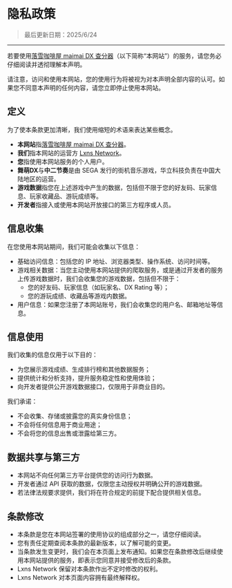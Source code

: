 # 隐私政策

> 最后更新日期：2025/6/24

---

若要使用[落雪咖啡屋 maimai DX 查分器](/)（以下简称“本网站”）的服务，请您务必仔细阅读并透彻理解本声明。

请注意，访问和使用本网站，您的使用行为将被视为对本声明全部内容的认可。如果您不同意本声明的任何内容，请您立即停止使用本网站。

## 定义

为了使本条款更加清晰，我们使用缩短的术语来表达某些概念。

- **本网站**指[落雪咖啡屋 maimai DX 查分器](/)。
- **我们**指本网站的运营方 [Lxns Network](https://lxns.net)。
- **您**指使用本网站服务的个人用户。
- **舞萌DX**与**中二节奏**是由 SEGA 发行的街机音乐游戏，华立科技负责在中国大陆地区的运营。
- **游戏数据**指您在上述游戏中产生的数据，包括但不限于您的好友码、玩家信息、玩家收藏品、游玩成绩等。
- **开发者**指接入或使用本网站开放接口的第三方程序或人员。

## 信息收集

在您使用本网站期间，我们可能会收集以下信息：
- 基础访问信息：包括您的 IP 地址、浏览器类型、操作系统、访问时间等。
- 游戏相关数据：当您主动使用本网站提供的爬取服务，或是通过开发者的服务上传游戏数据时，我们会收集您的游戏数据，包括但不限于：
  - 您的好友码、玩家信息（如玩家名、DX Rating 等）；
  - 您的游玩成绩、收藏品等游戏内数据。
- 用户信息：如果您注册了本网站账号，我们会收集您的用户名、邮箱地址等信息。

## 信息使用

我们收集的信息仅用于以下目的：
- 为您展示游戏成绩、生成排行榜和其他数据服务；
- 提供统计和分析支持，提升服务稳定性和使用体验；
- 向开发者提供公开游戏数据接口，仅限用于非商业目的。

我们承诺：
- 不会收集、存储或披露您的真实身份信息；
- 不会将任何信息用于商业用途；
- 不会将您的信息出售或泄露给第三方。

## 数据共享与第三方

- 本网站不向任何第三方平台提供您的访问行为数据。
- 开发者通过 API 获取的数据，仅限您主动授权并明确公开的游戏数据。
- 若法律法规要求提供，我们将在符合规定的前提下配合提供相关信息。

## 条款修改

- 本条款是您在本网站签署的使用协议的组成部分之一，请您仔细阅读。
- 您有责任定期查阅本条款的最新版本，以了解可能的变更。
- 当条款发生变更时，我们会在本页面上发布通知。如果您在条款修改后继续使用本网站提供的服务，即表示您同意并接受修改后的条款。
- Lxns Network 保留对本条款作出不定时修改的权利。
- Lxns Network 对本页面内容拥有最终解释权。
